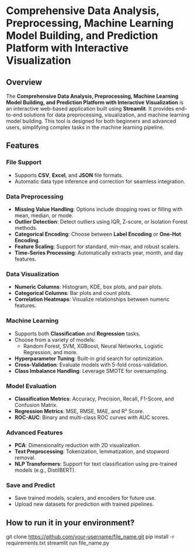 # Comprehensive Data Analysis, Preprocessing, Machine Learning Model Building, and Prediction Platform with Interactive Visualization

## Overview

The **Comprehensive Data Analysis, Preprocessing, Machine Learning Model Building, and Prediction Platform with Interactive Visualization** is an interactive web-based application built using **Streamlit**. It provides end-to-end solutions for data preprocessing, visualization, and machine learning model building. This tool is designed for both beginners and advanced users, simplifying complex tasks in the machine learning pipeline.

## Features

### File Support
- Supports **CSV**, **Excel**, and **JSON** file formats.
- Automatic data type inference and correction for seamless integration.

### Data Preprocessing
- **Missing Value Handling**: Options include dropping rows or filling with mean, median, or mode.
- **Outlier Detection**: Detect outliers using IQR, Z-score, or Isolation Forest methods.
- **Categorical Encoding**: Choose between **Label Encoding** or **One-Hot Encoding**.
- **Feature Scaling**: Support for standard, min-max, and robust scalers.
- **Time-Series Processing**: Automatically extracts year, month, and day features.

### Data Visualization
- **Numeric Columns**: Histogram, KDE, box plots, and pair plots.
- **Categorical Columns**: Bar plots and count plots.
- **Correlation Heatmaps**: Visualize relationships between numeric features.

### Machine Learning
- Supports both **Classification** and **Regression** tasks.
- Choose from a variety of models:
  - Random Forest, SVM, XGBoost, Neural Networks, Logistic Regression, and more.
- **Hyperparameter Tuning**: Built-in grid search for optimization.
- **Cross-Validation**: Evaluate models with 5-fold cross-validation.
- **Class Imbalance Handling**: Leverage SMOTE for oversampling.

### Model Evaluation
- **Classification Metrics**: Accuracy, Precision, Recall, F1-Score, and Confusion Matrix.
- **Regression Metrics**: MSE, RMSE, MAE, and R² Score.
- **ROC-AUC**: Binary and multi-class ROC curves with AUC scores.

### Advanced Features
- **PCA**: Dimensionality reduction with 2D visualization.
- **Text Preprocessing**: Tokenization, lemmatization, and stopword removal.
- **NLP Transformers**: Support for text classification using pre-trained models (e.g., DistilBERT).

### Save and Predict
- Save trained models, scalers, and encoders for future use.
- Upload new datasets for prediction with trained pipelines.

## How to run it in your environment?

   git clone https://github.com/your-username/file_name.git
   pip install -r requirements.txt
   streamlit run file_name.py
